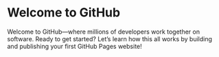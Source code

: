 # Welcome to GitHub

Welcome to GitHub—where millions of developers work together on software. Ready to get started? Let’s learn how this all works by building and publishing your first GitHub Pages website!
